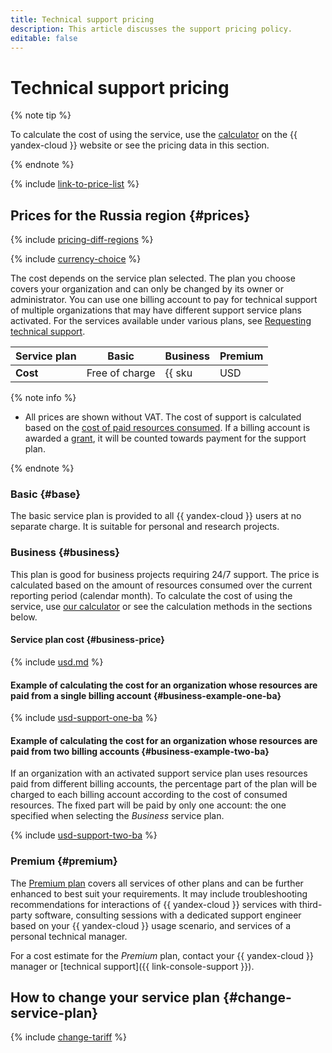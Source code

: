 ```yaml
---
title: Technical support pricing
description: This article discusses the support pricing policy.
editable: false
---
```


# Technical support pricing


{% note tip %}




To calculate the cost of using the service, use the [calculator](https://yandex.cloud/en/prices?state=a1e4dbe0c722#calculator) on the {{ yandex-cloud }} website or see the pricing data in this section.


{% endnote %}



{% include [link-to-price-list](../_includes/pricing/link-to-price-list.md) %}


## Prices for the Russia region {#prices}



{% include [pricing-diff-regions](../_includes/pricing-diff-regions.md) %}


{% include [currency-choice](../_includes/pricing/currency-choice.md) %}

The cost depends on the service plan selected. The plan you choose covers your organization and can only be changed by its owner or administrator. You can use one billing account to pay for technical support of multiple organizations that may have different support service plans activated. For the services available under various plans, see [Requesting technical support](overview.md).




Service plan | Basic           | Business                       | Premium 
--- |-------------------|------------------------------|--------
 **Cost** | Free of charge | {{ sku|USD|support.organization.business.fixed_consumption.v1|string }} per month from the billing account selected at the time of service plan activation and 5% of the organization's resource consumption cost, regardless of which billing account the organization's resources are linked to. | Upon request


{% note info %}

* All prices are shown without VAT. The cost of support is calculated based on the [cost of paid resources consumed](../billing/pricing.md). If a billing account is awarded a [grant](../billing/concepts/bonus-account.md), it will be counted towards payment for the support plan.

{% endnote %}

### Basic {#base}

The basic service plan is provided to all {{ yandex-cloud }} users at no separate charge. It is suitable for personal and research projects.

### Business {#business}

This plan is good for business projects requiring 24/7 support.
The price is calculated based on the amount of resources consumed over the current reporting period (calendar month). To calculate the cost of using the service, use [our calculator](/prices#calculator) or see the calculation methods in the sections below.

#### Service plan cost {#business-price}




{% include [usd.md](../_pricing/support/usd-business-2023.md) %}


#### Example of calculating the cost for an organization whose resources are paid from a single billing account {#business-example-one-ba}




{% include [usd-support-one-ba](../_pricing_examples/support/usd-one-ba.md) %}


#### Example of calculating the cost for an organization whose resources are paid from two billing accounts {#business-example-two-ba}

If an organization with an activated support service plan uses resources paid from different billing accounts, the percentage part of the plan will be charged to each billing account according to the cost of consumed resources. The fixed part will be paid by only one account: the one specified when selecting the _Business_ service plan.




{% include [usd-support-two-ba](../_pricing_examples/support/usd-two-ba.md) %}



### Premium {#premium}

The [Premium plan](/support) covers all services of other plans and can be further enhanced to best suit your requirements. It may include troubleshooting recommendations for interactions of {{ yandex-cloud }} services with third-party software, consulting sessions with a dedicated support engineer based on your {{ yandex-cloud }} usage scenario, and services of a personal technical manager.

For a cost estimate for the _Premium_ plan, contact your {{ yandex-cloud }} manager or [technical support]({{ link-console-support }}).


## How to change your service plan {#change-service-plan}

{% include [change-tariff](../_includes/support/change-pricing.md) %}